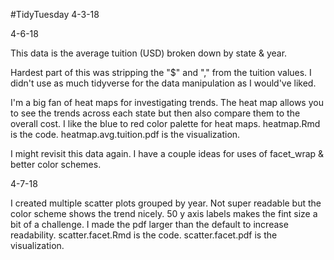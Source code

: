 #TidyTuesday 4-3-18

4-6-18

This data is the average tuition (USD) broken down by state & year. 

Hardest part of this was stripping the "$" and "," from the tuition values. I didn't use as much tidyverse for the data manipulation as I would've liked.

I'm a big fan of heat maps for investigating trends. The heat map allows you to see the trends across each state but then also compare them to the overall cost. I like the blue to red color palette for heat maps. heatmap.Rmd is the code. heatmap.avg.tuition.pdf is the visualization.

I might revisit this data again. I have a couple ideas for uses of facet_wrap & better color schemes.

4-7-18

I created multiple scatter plots grouped by year. Not super readable but the color scheme shows the trend nicely. 50 y axis labels makes the fint size a bit of a challenge. I made the pdf larger than the default to increase readability. scatter.facet.Rmd is the code. scatter.facet.pdf is the visualization.  
